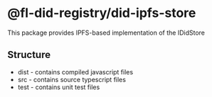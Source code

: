 # @fl-did-registry/did-ipfs-store

This package provides IPFS-based implementation of the IDidStore

## Structure
- dist - contains compiled javascript files
- src - contains source typescript files
- test - contains unit test files